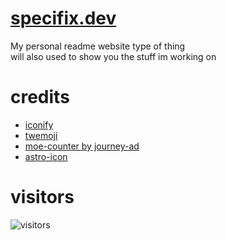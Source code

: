 # [specifix.dev](https://specifix.dev)
My personal readme website type of thing \
will also used to show you the stuff im working on
  
# credits
* [iconify](https://iconify.design)
* [twemoji](https://github.com/twitter/twemoji)
* [moe-counter by journey-ad](https://github.com/Specifix5/Moe-Counter)
* [astro-icon](https://github.com/natemoo-re/astro-icon)

# visitors
![visitors](https://count.specifix.dev/get/@visitors?theme=moebooru)  
